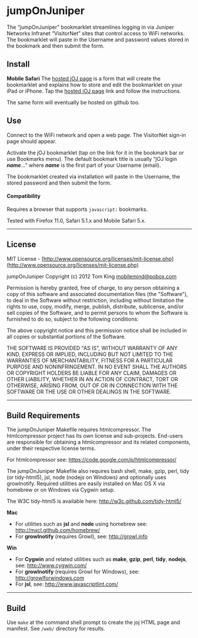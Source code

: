 # jumpOnJuniper #

The “jumpOnJuniper” bookmarklet streamlines logging in via Juniper Networks Infranet 
“VisitorNet” sites that control access to WiFi networks. The bookmarklet will paste in the 
Username and password values stored in the bookmark and then submit the form.

## Install ##

**Mobile Safari**
The [hosted jOJ page](http://mmind.me/joj) is a form that will create the bookmarklet and
explains how to store and edit the bookmarklet on your iPad or iPhone. Tap the
[hosted jOJ page](http://mmind.me/jOJ) link and follow the instructions.

The same form will eventually be hosted on github too.

## Use ##

Connect to the WiFi network and open a web page. The VisitorNet sign-in page should appear.

Activate the jOJ bookmarklet (tap on the link for it in the bookmark bar or use Bookmarks
menu). The default bookmark title is usually “jOJ login ___name___…” where ___name___ is the
first part of your Username (email).

The bookmarklet created via installation will paste in the Username, the stored password 
and then submit the form.

#### Compatibility

Requires a browser that supports ````javascript:```` bookmarks.

Tested with Firefox 11.0, Safari 5.1.x and Mobile Safari 5.x.

----------

## License ##

MIT License - [http://www.opensource.org/licenses/mit-license.php](http://www.opensource.org/licenses/mit-license.php)

jumpOnJuniper
Copyright (c) 2012 Tom King <mobilemind@pobox.com>

Permission is hereby granted, free of charge, to any person obtaining
a copy of this software and associated documentation files (the
"Software"), to deal in the Software without restriction, including
without limitation the rights to use, copy, modify, merge, publish,
distribute, sublicense, and/or sell copies of the Software, and to
permit persons to whom the Software is furnished to do so, subject to
the following conditions:

The above copyright notice and this permission notice shall be
included in all copies or substantial portions of the Software.

THE SOFTWARE IS PROVIDED "AS IS", WITHOUT WARRANTY OF ANY KIND,
EXPRESS OR IMPLIED, INCLUDING BUT NOT LIMITED TO THE WARRANTIES OF
MERCHANTABILITY, FITNESS FOR A PARTICULAR PURPOSE AND
NONINFRINGEMENT. IN NO EVENT SHALL THE AUTHORS OR COPYRIGHT HOLDERS BE
LIABLE FOR ANY CLAIM, DAMAGES OR OTHER LIABILITY, WHETHER IN AN ACTION
OF CONTRACT, TORT OR OTHERWISE, ARISING FROM, OUT OF OR IN CONNECTION
WITH THE SOFTWARE OR THE USE OR OTHER DEALINGS IN THE SOFTWARE.

----------

## Build Requirements ##

The jumpOnJuniper Makefile requires htmlcompressor. The htmlcompressor project has its own license
and sub-projects. End-users are responsible for obtaining a htmlcompressor and its related
components, under their respective license terms.

For htmlcompressor see: <https://code.google.com/p/htmlcompressor/>

The jumpOnJuniper Makefile also requires bash shell, make, gzip, perl, tidy (or tidy-html5), jsl,
node (nodejs on Windows) and optionally uses growlnotify. Required utilities are easily
installed on Mac OS X via homebrew or on Windows via Cygwin setup.

The W3C tidy-html5 is available here: <http://w3c.github.com/tidy-html5/>

**Mac**

* For utilities such as **jsl** and **node** using homebrew see: <http://mxcl.github.com/homebrew/>
* For **growlnotify** (requires Growl), see: <http://growl.info>

**Win**

* For **Cygwin** and related utilities such as **make**, **gzip**, **perl**, **tidy**, **nodejs**,
see: <http://www.cygwin.com/>
* For **growlnotify** (requires Growl for Windows), see: <http://growlforwindows.com>
* For **jsl**, see: <http://www.javascriptlint.com/>

----------

## Build ##

Use ````make```` at the command shell prompt to create the joj HTML page and manifest.
See ````/web/```` directory for results.

